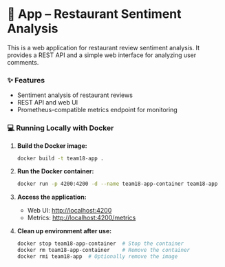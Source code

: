 # 🏨 App – Restaurant Sentiment Analysis

This is a web application for restaurant review sentiment analysis. It provides a REST API and a simple web interface for analyzing user comments.

### ✨ Features

* Sentiment analysis of restaurant reviews
* REST API and web UI
* Prometheus-compatible metrics endpoint for monitoring

### 💻 Running Locally with Docker

1. **Build the Docker image:**

   ```bash
   docker build -t team18-app .
   ```

2. **Run the Docker container:**

   ```bash
   docker run -p 4200:4200 -d --name team18-app-container team18-app
   ```

3. **Access the application:**

   * Web UI: [http://localhost:4200](http://localhost:4200)
   * Metrics: [http://localhost:4200/metrics](http://localhost:4200/metrics)

4. **Clean up environment after use:**

   ```bash
   docker stop team18-app-container  # Stop the container
   docker rm team18-app-container    # Remove the container
   docker rmi team18-app  # Optionally remove the image
   ```